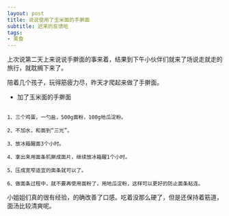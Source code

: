 ```yaml
---
layout: post
title: 说说使用了玉米面的手擀面
subtitle: 迟来的反馈哈
tags:
- 美食
---
```


上次说第二天上来说说手擀面的事来着，结果到下午小伙伴们就来了场说走就走的旅行，就耽搁下来了。

陪着几个孩子，玩得筋疲力尽，昨天才爬起来做了手擀面。

- 加了玉米面的手擀面

```

1、三个鸡蛋，一勺盐，500g面粉，100g地瓜淀粉。

2、不加水，和面到“三光”。

3、放冰箱醒面3个小时。

4、拿出来用面条机擀成面片，继续放冰箱醒1个小时。

5、压成宽窄适宜的面条就可以了。

6、做面条过程中，就不要再使用面粉了，用地瓜淀粉，这样可以更好的防止面条粘连。
```

小姐姐们真的很有经验，的确改善了口感。吃着没那么硬了，但是还保持着筋道，面汤比较清爽呢。


